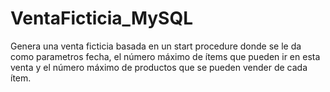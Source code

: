 # VentaFicticia_MySQL
Genera una venta ficticia basada en un start procedure donde se le da como parametros fecha, el número máximo de ítems que pueden ir en esta venta y el número máximo de productos que se pueden vender de cada ítem.
